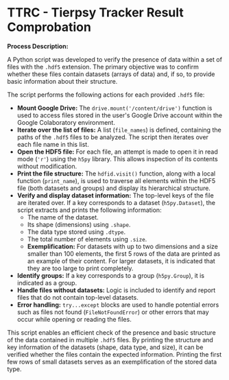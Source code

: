 # TTRC - Tierpsy Tracker Result Comprobation

**Process Description:**

A Python script was developed to verify the presence of data within a set of files with the `.hdf5` extension. The primary objective was to confirm whether these files contain datasets (arrays of data) and, if so, to provide basic information about their structure.

The script performs the following actions for each provided `.hdf5` file:

* **Mount Google Drive:** The `drive.mount('/content/drive')` function is used to access files stored in the user's Google Drive account within the Google Colaboratory environment.
* **Iterate over the list of files:** A list (`file_names`) is defined, containing the paths of the `.hdf5` files to be analyzed. The script then iterates over each file name in this list.
* **Open the HDF5 file:** For each file, an attempt is made to open it in read mode (`'r'`) using the `h5py` library. This allows inspection of its contents without modification.
* **Print the file structure:** The `hdfid.visit()` function, along with a local function (`print_name`), is used to traverse all elements within the HDF5 file (both datasets and groups) and display its hierarchical structure.
* **Verify and display dataset information:** The top-level keys of the file are iterated over. If a key corresponds to a dataset (`h5py.Dataset`), the script extracts and prints the following information:
    * The name of the dataset.
    * Its shape (dimensions) using `.shape`.
    * The data type stored using `.dtype`.
    * The total number of elements using `.size`.
    * **Exemplification:** For datasets with up to two dimensions and a size smaller than 100 elements, the first 5 rows of the data are printed as an example of their content. For larger datasets, it is indicated that they are too large to print completely.
* **Identify groups:** If a key corresponds to a group (`h5py.Group`), it is indicated as a group.
* **Handle files without datasets:** Logic is included to identify and report files that do not contain top-level datasets.
* **Error handling:** `try...except` blocks are used to handle potential errors such as files not found (`FileNotFoundError`) or other errors that may occur while opening or reading the files.


This script enables an efficient check of the presence and basic structure of the data contained in multiple `.hdf5` files. By printing the structure and key information of the datasets (shape, data type, and size), it can be verified whether the files contain the expected information. Printing the first few rows of small datasets serves as an exemplification of the stored data type.
